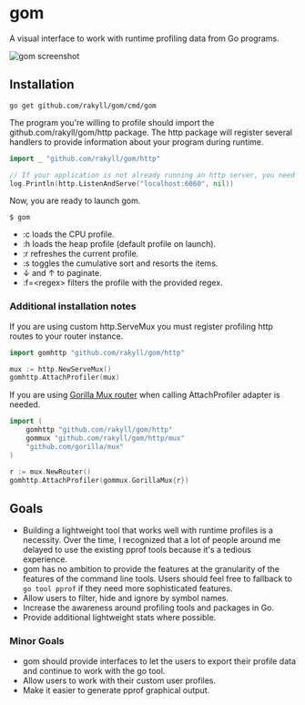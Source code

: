 # gom

A visual interface to work with runtime profiling data from Go programs.

![gom screenshot](https://googledrive.com/host/0ByfSjdPVs9MZbkhjeUhMYzRTeEE/gom-screenshot.png)


## Installation

```
go get github.com/rakyll/gom/cmd/gom
```

The program you're willing to profile should import the
github.com/rakyll/gom/http package. The http package will register several handlers to provide information about your program during runtime.

``` go
import _ "github.com/rakyll/gom/http"

// If your application is not already running an http server, you need to start one.
log.Println(http.ListenAndServe("localhost:6060", nil))

```

Now, you are ready to launch gom.

```
$ gom
```

- :c loads the CPU profile.
- :h loads the heap profile (default profile on launch).
- :r refreshes the current profile.
- :s toggles the cumulative sort and resorts the items.
- ↓ and ↑ to paginate.
- :f=\<regex\> filters the profile with the provided regex.

### Additional installation notes

If you are using custom http.ServeMux you must register profiling http routes to your router instance.
``` go
import gomhttp "github.com/rakyll/gom/http"

mux := http.NewServeMux()
gomhttp.AttachProfiler(mux)
```

If you are using [Gorilla Mux router](https://github.com/gorilla/mux) when calling AttachProfiler adapter is needed.
``` go
import (
    gomhttp "github.com/rakyll/gom/http"
    gommux "github.com/rakyll/gom/http/mux"
	"github.com/gorilla/mux"
)

r := mux.NewRouter()
gomhttp.AttachProfiler(gommux.GorillaMux{r})
```

## Goals

* Building a lightweight tool that works well with runtime profiles is a necessity. Over the time, I recognized that a lot of people around me delayed to use the existing pprof tools because it's a tedious experience.
* gom has no ambition to provide the features at the granularity of the features of the command line tools. Users should feel free to fallback to `go tool pprof` if they need more sophisticated features.
* Allow users to filter, hide and ignore by symbol names.
* Increase the awareness around profiling tools and packages in Go.
* Provide additional lightweight stats where possible.

### Minor Goals
* gom should provide interfaces to let the users to export their profile data and continue to work with the go tool.
* Allow users to work with their custom user profiles.
* Make it easier to generate pprof graphical output.

